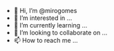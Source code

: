 - 👋 Hi, I’m @mirogomes
- 👀 I’m interested in ...
- 🌱 I’m currently learning ...
- 💞️ I’m looking to collaborate on ...
- 📫 How to reach me ...

<!---
mirogomes/mirogomes is a ✨ special ✨ repository because its `README.md` (this file) appears on your GitHub profile.
You can click the Preview link to take a look at your changes.
--->
